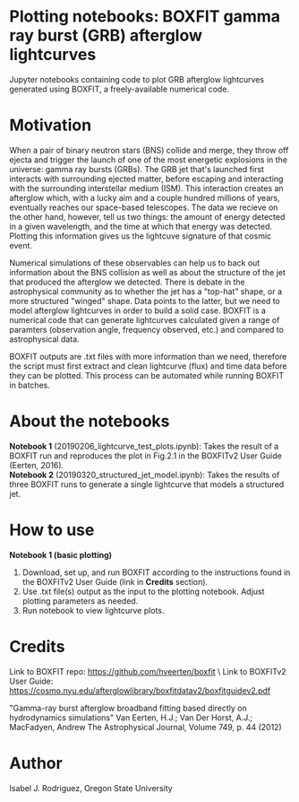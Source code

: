 # Plotting notebooks: BOXFIT gamma ray burst (GRB) afterglow lightcurves 
Jupyter notebooks containing code to plot GRB afterglow lightcurves generated using BOXFIT, a freely-available numerical code. 

# Motivation 
When a pair of binary neutron stars (BNS) collide and merge, they throw off ejecta and trigger the launch of one of the most energetic explosions in the universe: gamma ray bursts (GRBs). The GRB jet that's launched first interacts with surrounding ejected matter, before escaping and interacting with the surrounding interstellar medium (ISM). This interaction creates an afterglow which, with a lucky aim and a couple hundred millions of years, eventually reaches our space-based telescopes. The data we recieve on the other hand, however, tell us two things: the amount of energy detected in a given wavelength, and the time at which that energy was detected. Plotting this information gives us the lightcuve signature of that cosmic event. 

Numerical simulations of these observables can help us to back out information about the BNS collision as well as about the structure of the jet that produced the afterglow we detected. There is debate in the astrophysical community as to whether the jet has a "top-hat" shape, or a more structured "winged" shape. Data points to the latter, but we need to model afterglow lightcurves in order to build a solid case. BOXFIT is a numerical code that can generate lightcurves calculated given a range of paramters (observation angle, frequency observed, etc.) and compared to astrophysical data.   

BOXFIT outputs are .txt files with more information than we need, therefore the script must first extract and clean lightcurve (flux) and time data before they can be plotted. This process can be automated while running BOXFIT in batches.   

# About the notebooks  
**Notebook 1** (20190206_lightcurve_test_plots.ipynb): Takes the result of a BOXFIT run and reproduces the plot in Fig.2.1 in the BOXFITv2 User Guide (Eerten, 2016). \
**Notebook 2** (20190320_structured_jet_model.ipynb): Takes the results of three BOXFIT runs to generate a single lightcurve that models a structured jet. 

# How to use

**Notebook 1 (basic plotting)**
1. Download, set up, and run BOXFIT according to the instructions found in the BOXFITv2 User Guide (link in **Credits** section).
2. Use .txt file(s) output as the input to the plotting notebook. Adjust plotting parameters as needed. 
3. Run notebook to view lightcurve plots.  

# Credits 

Link to BOXFIT repo: https://github.com/hveerten/boxfit \ 
Link to BOXFITv2 User Guide: https://cosmo.nyu.edu/afterglowlibrary/boxfitdatav2/boxfitguidev2.pdf

"Gamma-ray burst afterglow broadband fitting based directly on hydrodynamics simulations"
Van Eerten, H.J.; Van Der Horst, A.J.; MacFadyen, Andrew
The Astrophysical Journal, Volume 749, p. 44 (2012)

# Author
Isabel J. Rodriguez, Oregon State University
